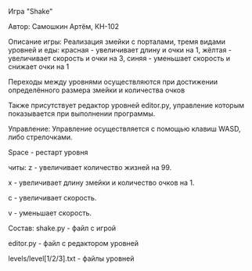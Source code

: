 Игра "Shake"

Автор: Самошкин Артём, КН-102

Описание игры:
Реализация змейки с порталами, тремя видами уровней и еды:
красная - увеличивает длину и очки на 1,
жёлтая - увеличивает скорость и очки на 3,
синяя - уменьшает скорость и снижает очки на 1

Переходы между уровнями осуществляются при достижении определённого размера змейки
и количества очков 

Также присутствует редактор уровней editor.py, управление которым показывается при выполнении программы.

Управление:
Управление осуществляется с помощью клавиш WASD, либо стрелочками.

Space - рестарт уровня

читы:
z - увеличивает количество жизней на 99.

x - увеличивает длину змейки и количество очков на 1.

с - увеличивает скорость.

v - уменьшает скорость.

Состав:
shake.py - файл с игрой 

editor.py - файл с редактором уровней

levels/level[1/2/3].txt - файлы уровней
